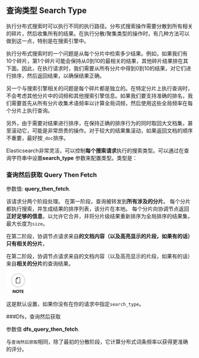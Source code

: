 ## 查询类型 Search Type

执行分布式搜索时可以执行不同的执行路径。分布式搜索操作需要分散到所有相关的碎片，然后收集所有的结果。在执行分散/聚集类型的操作时，有几种方法可以做到这一点，特别是在搜索引擎中。

执行分布式搜索时的一个问题是从每个分片中检索多少结果。例如，如果我们有10个碎片，第1个碎片可能会保持从0到10的最相关的结果，其他碎片结果排在其下面。因此，在执行请求时，我们需要从所有分片中得到0到10的结果，对它们进行排序，然后返回结果，以确保结果正确。

另一个与搜索引擎相关的问题是每个碎片都是独立的。在特定分片上执行查询时，不会考虑其他分片中的词频和其他搜索引擎信息。如果我们要支持准确的排名，我们需要首先从所有分片收集术语频率以计算全局词频，然后使用这些全局频率在每个分片上执行查询。

另外，由于需要对结果进行排序，在保持正确的排序行为的同时取回大文档集，甚至滚动它，可能是非常昂贵的操作。对于较大的结果集滚动，如果返回文档的顺序不重要，最好按`_doc`排序。

Elasticsearch非常灵活，可以控制**每个搜索请求**执行的搜索类型。可以通过在查询字符串中设置**search_type** 参数来配置类型。类型是：

### 查询然后获取 Query Then Fetch

参数值: **query_then_fetch**.

该请求分两个阶段处理。 在第一阶段，查询被转发到**所有涉及的分片**。 每个分片都执行搜索，并生成结果的排序列表，该分片在本地。 每个分片向协调节点返回**正好足够的信息**，以允许它合并，并将分片级结果重新排序为全局排序的结果集，最大长度为`size`。

在第二阶段，协调节点请求来自**的文档内容（以及高亮显示的片段，如果有的话）只有相关的分片**。

在第二阶段，协调节点请求来自的文档内容（以及高亮显示的片段，如果有的话）来自**相关的分片**的查询结果。

![Note](/images/icons/note.png)

这是默认设置，如果你没有在你的请求中指定`search_type`。

###Dfs，查询然后获取

参数值 **dfs_query_then_fetch**.

与`查询然后获取`相同，除了最初的分散阶段，它计算分布式词条频率以获得更准确的评分。
